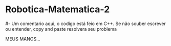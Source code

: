 # Robotica-Matematica-2

#- Um comentario aqui, o codigo está feio em C++. Se não souber escrever ou entender, copy and paste resolvera seu problema 

MEUS MANOS...

